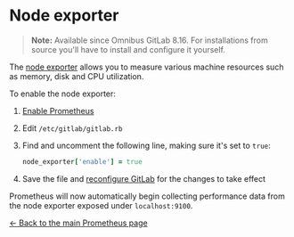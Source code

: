 # Node exporter

>**Note:**
Available since Omnibus GitLab 8.16. For installations from source you'll
have to install and configure it yourself.

The [node exporter] allows you to measure various machine resources such as
memory, disk and CPU utilization.

To enable the node exporter:

1. [Enable Prometheus](index.md#configuring-prometheus)
1. Edit `/etc/gitlab/gitlab.rb`
1. Find and uncomment the following line, making sure it's set to `true`:

    ```ruby
    node_exporter['enable'] = true
    ```

1. Save the file and [reconfigure GitLab][reconfigure] for the changes to
   take effect

Prometheus will now automatically begin collecting performance data from
the node exporter exposed under `localhost:9100`.

[← Back to the main Prometheus page](index.md)

[node exporter]: https://github.com/prometheus/node_exporter
[prometheus]: https://prometheus.io
[reconfigure]: ../../restart_gitlab.md#omnibus-gitlab-reconfigure
